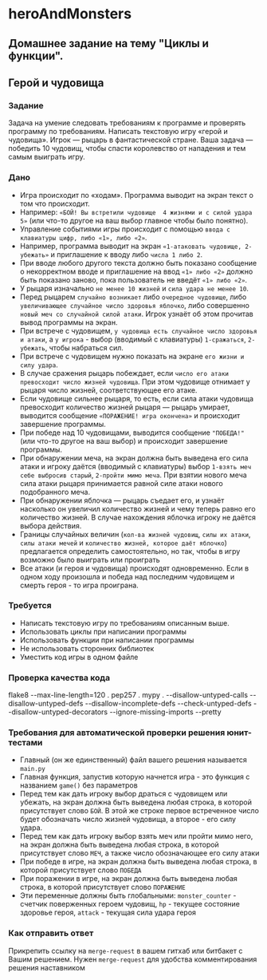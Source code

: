 # heroAndMonsters
## Домашнее задание на тему "Циклы и функции". 
## Герой и чудовища
### Задание
Задача на умение следовать требованиям к программе и проверять программу по требованиям.
Написать текстовую игру «герой и чудовища». 
Игрок — рыцарь в фантастической стране. Ваша задача — победить 10 чудовищ, чтобы спасти королевство от нападения и тем самым выиграть игру.

### Дано
- Игра происходит по «ходам». Программа выводит на экран текст о том что происходит.
- Например: `«БОЙ! Вы встретили чудовище  4 жизнями и с силой удара 5»` (или что-то другое на ваш выбор главное чтобы было понятно).
- Управление событиями игры происходит с помощью `ввода с клавиатуры цифр, либо «1», либо «2»`.
- Например, программа выводит на экран `«1-атаковать чудовище, 2-убежать»` и приглашение к вводу либо `числа 1 либо 2`.
- При вводе любого другого текста должно быть показано сообщение о некорректном вводе и приглашение на ввод `«1» либо «2»` должно быть показано заново, пока пользователь не введёт `«1» либо «2»`.
- У рыцаря изначально `не менее 10 жизней` и `сила удара не менее 10`.
- Перед рыцарем `случайно возникает` либо `очередное чудовище`, либо `увеличивающее случайное число здоровья яблочко`, либо совершенно `новый меч со случайной силой атаки`. Игрок узнаёт об этом прочитав вывод программы на экран.
- При встрече с чудовищем, `у чудовища есть случайное число здоровья и атаки`, а `у игрока` - выбор (вводимый с клавиатуры) `1-сражаться`, `2-убежать`, чтобы набраться сил.
- При встрече с чудовищем нужно показать на экране `его жизни и силу удара`.
- В случае сражения рыцарь побеждает, если `число его атаки превосходит число жизней чудовища`. При этом чудовище отнимает у рыцаря число жизней, соответствующее его атаке.
- Если чудовище сильнее рыцаря, то есть, если сила атаки чудовища превосходит количество жизней рыцаря — рыцарь умирает, выводится сообщение `«ПОРАЖЕНИЕ! игра окончена»` и происходит завершение программы.
- При победе над 10 чудовищами, выводится сообщение  `"ПОБЕДА!"` (или что-то другое на ваш выбор) и происходит завершение программы.
- При обнаружении меча, на экран должна быть выведена его сила атаки и игроку даётся (вводимый с клавиатуры) выбор `1-взять меч себе выбросив старый`, `2-пройти мимо меча`. При взятии нового меча сила атаки рыцаря принимается равной силе атаки нового подобранного меча.
- При обнаружении яблочка — рыцарь съедает его, и узнаёт насколько он увеличил количество жизней и чему теперь равно его количество жизней. В случае нахождения яблочка игроку не даётся выбора действия.
- Границы случайных величин (`кол-ва жизней чудовищ`, `силы их атаки`, `силы атаки мечей` и `количество жизней, которое даёт яблочко`) предлагается определить самостоятельно, но так, чтобы в игру возможно было выиграть или проиграть
- Все атаки (и героя и чудовища) происходят одновременно. Если в одном ходу произошла и победа над последним чудовищем и смерть героя - то игра проиграна.

### Требуется
- Написать текстовую игру по требованиям описанным выше.
- Использовать циклы при написании программы
- Использовать функции при написании программы
- Не использовать сторонних библиотек
- Уместить код игры в одном файле

### Проверка качества кода
flake8 --max-line-length=120 .
pep257 .
mypy . --disallow-untyped-calls --disallow-untyped-defs --disallow-incomplete-defs --check-untyped-defs  --disallow-untyped-decorators --ignore-missing-imports --pretty

### Требования для автоматической проверки решения юнит-тестами
- Главный (он же единственный) файл вашего решения называется `main.py`
- Главная функция, запустив которую начнется игра - это функция с названием `game()` без параметров
- Перед тем как дать игроку выбор драться с чудовищем или убежать, на экран должна быть выведена любая строка, в которой присутствует слово `БОЙ`. В этой же строке первое встреченное число будет обозначать число жизней чудовища, а второе - его силу удара.
- Перед тем как дать игроку выбор взять меч или пройти мимо него, на экран должна быть выведена любая строка, в которой присутствует слово `МЕЧ`, а также число обозначающее его силу атаки
- При победе в игре, на экран должна быть выведена любая строка, в которой присутствует слово `ПОБЕДА`
- При поражении в игре, на экран должна быть выведена любая строка, в которой присутствует слово `ПОРАЖЕНИЕ`
- Эти переменные должны быть глобальными: `monster_counter` - счетчик поверженных героем чудовищ, `hp` - текущее состояние здоровье героя, `attack` - текущая сила удара героя

### Как отправить ответ
Прикрепить ссылку на `merge-request` в вашем гитхаб или битбакет с Вашим решением. Нужен `merge-request` для удобства комментирования решения наставником
